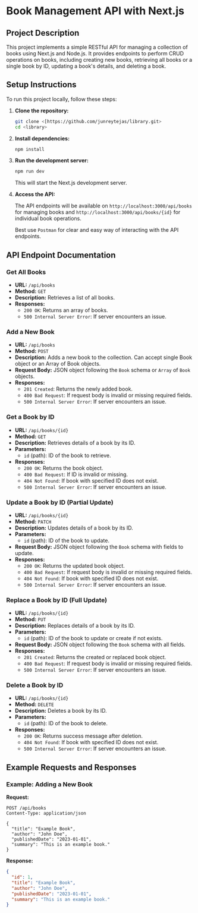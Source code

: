 # Book Management API with Next.js

## Project Description

This project implements a simple RESTful API for managing a collection of books using Next.js and Node.js. It provides endpoints to perform CRUD operations on books, including creating new books, retrieving all books or a single book by ID, updating a book's details, and deleting a book.

## Setup Instructions

To run this project locally, follow these steps:

1. **Clone the repository:**

   ```bash
   git clone <[https://github.com/junreytejas/library.git>
   cd <library>
   ```

2. **Install dependencies:**

   ```bash
   npm install
   ```

3. **Run the development server:**

   ```bash
   npm run dev
   ```

   This will start the Next.js development server.

4. **Access the API:**

   The API endpoints will be available on `http://localhost:3000/api/books` for managing books and `http://localhost:3000/api/books/{id}` for individual book operations.
   
   Best use `Postman` for clear and easy way of interacting with the API endpoints.

## API Endpoint Documentation

### Get All Books

- **URL:** `/api/books`
- **Method:** `GET`
- **Description:** Retrieves a list of all books.
- **Responses:**
  - `200 OK`: Returns an array of books.
  - `500 Internal Server Error`: If server encounters an issue.

### Add a New Book

- **URL:** `/api/books`
- **Method:** `POST`
- **Description:** Adds a new book to the collection. Can accept single Book object or an Array of Book objects.
- **Request Body:** JSON object following the `Book` schema or `Array` of `Book` objects.
- **Responses:**
  - `201 Created`: Returns the newly added book.
  - `400 Bad Request`: If request body is invalid or missing required fields.
  - `500 Internal Server Error`: If server encounters an issue.

### Get a Book by ID

- **URL:** `/api/books/{id}`
- **Method:** `GET`
- **Description:** Retrieves details of a book by its ID.
- **Parameters:**
  - `id` (path): ID of the book to retrieve.
- **Responses:**
  - `200 OK`: Returns the book object.
  - `400 Bad Request`: If ID is invalid or missing.
  - `404 Not Found`: If book with specified ID does not exist.
  - `500 Internal Server Error`: If server encounters an issue.

### Update a Book by ID (Partial Update)

- **URL:** `/api/books/{id}`
- **Method:** `PATCH`
- **Description:** Updates details of a book by its ID.
- **Parameters:**
  - `id` (path): ID of the book to update.
- **Request Body:** JSON object following the `Book` schema with fields to update.
- **Responses:**
  - `200 OK`: Returns the updated book object.
  - `400 Bad Request`: If request body is invalid or missing required fields.
  - `404 Not Found`: If book with specified ID does not exist.
  - `500 Internal Server Error`: If server encounters an issue.

### Replace a Book by ID (Full Update)

- **URL:** `/api/books/{id}`
- **Method:** `PUT`
- **Description:** Replaces details of a book by its ID.
- **Parameters:**
  - `id` (path): ID of the book to update or create if not exists.
- **Request Body:** JSON object following the `Book` schema with all fields.
- **Responses:**
  - `201 Created`: Returns the created or replaced book object.
  - `400 Bad Request`: If request body is invalid or missing required fields.
  - `500 Internal Server Error`: If server encounters an issue.

### Delete a Book by ID

- **URL:** `/api/books/{id}`
- **Method:** `DELETE`
- **Description:** Deletes a book by its ID.
- **Parameters:**
  - `id` (path): ID of the book to delete.
- **Responses:**
  - `200 OK`: Returns success message after deletion.
  - `404 Not Found`: If book with specified ID does not exist.
  - `500 Internal Server Error`: If server encounters an issue.

## Example Requests and Responses

### Example: Adding a New Book

**Request:**

```http
POST /api/books
Content-Type: application/json

{
  "title": "Example Book",
  "author": "John Doe",
  "publishedDate": "2023-01-01",
  "summary": "This is an example book."
}
```

**Response:**

```json
{
  "id": 1,
  "title": "Example Book",
  "author": "John Doe",
  "publishedDate": "2023-01-01",
  "summary": "This is an example book."
}
```
